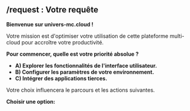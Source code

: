 ##  /request :  Votre requête 

**Bienvenue sur univers-mc.cloud !** 

Votre mission est d'optimiser votre utilisation de cette plateforme multi-cloud pour accroître votre productivité. 

**Pour commencer, quelle est votre priorité absolue ?**

* **A) Explorer les fonctionnalités de l'interface utilisateur.**
* **B) Configurer les paramètres de votre environnement.**
* **C) Intégrer des applications tierces.**


Votre choix influencera le parcours et les actions suivantes. 

**Choisir une option:**


